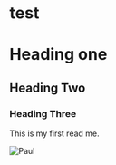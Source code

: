 # test

<!-- Headings -->
# Heading one
## Heading Two
### Heading Three

This is my first read me.

![Paul](2wCEAAoHCBIVFRIREhURERESEhERERERERERERERGBUZGRgUGBgcIS4lHB4rHxgYJjgmKy8xNTU1GiQ7QDs0Py40NTEBDAwMEA8QHxISHjQkISs0NDQ0NDQ0NDQ0NDQ0NDQ0NDQ0NDQ0MTQ0NDQ0NDQxNDQ0NDQ0NDQxNDQ0NDQ0NDE0NP)
